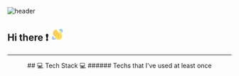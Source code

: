 <!--
**NinNiNanNa/NinNiNanNa** is a ✨ _special_ ✨ repository because its `README.md` (this file) appears on your GitHub profile.

Here are some ideas to get you started:

- 🔭 I’m currently working on ...
- 🌱 I’m currently learning ...
- 👯 I’m looking to collaborate on ...
- 🤔 I’m looking for help with ...
- 💬 Ask me about ...
- 📫 How to reach me: ...
- 😄 Pronouns: ...
- ⚡ Fun fact: ...
-->
![header](https://capsule-render.vercel.app/api?type=waving&color=gradient&height=250&section=header&text=Good%20to%20see%20you%20🤗&desc=I'm%20Sojin%20:%20%29&fontSize=60&fontAlignY=35&descSize=25&descAlignY=55&animation=fadeIn)

## Hi there ❗ <img src="./images/wave-hello.gif" height="30">
---


<div align="center">
## 💻 Tech Stack 💻
###### Techs that I've used at least once
</div>
